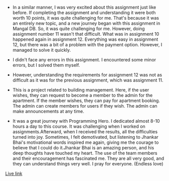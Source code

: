 
- In a similar manner, I was very excited about this assignment just like before. If completing the assignment and understanding it were both worth 10 points, it was quite challenging for me. That's because it was an entirely new topic, and a new journey began with this assignment in Mangal DB. So, it was quite challenging for me. However, doing assignment number 11 wasn't that difficult. What was in assignment 10 happened again in assignment 12. Everything was easy in assignment 12, but there was a bit of a problem with the payment option. However, I managed to solve it quickly.

- I didn't face any errors in this assignment. I encountered some minor errors, but I solved them myself.

- However, understanding the requirements for assignment 12 was not as difficult as it was for the previous assignment, which was assignment 11.


- This is a project related to building management. Here, if the user wishes, they can request to become a member to the admin for the apartment. If the member wishes, they can pay for apartment booking. The admin can create members for users if they wish. The admin can make announcements at any time.




- It was a great journey with Programming Hero. I dedicated almost 8-10 hours a day to this course. It was challenging when I worked on assignments.Afterward, when I received the results, all the difficulties turned into joy. Sometimes, I felt demotivated, but listening to Jhankar Bhai's motivational words inspired me again, giving me the courage to believe that I could do it.Jhankar Bhai is an amazing person, and his deep thoughts have touched my heart. The use of the team members and their encouragement has fascinated me. They are all very good, and they can understand things very well. I pray for everyone. (Endless love)

[Live link ](https://github.com/mir-hussain/retro-tech-talks-client)
